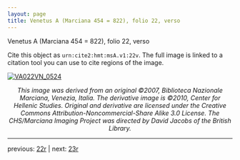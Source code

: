 ```yaml
---
layout: page
title: Venetus A (Marciana 454 = 822), folio 22, verso
---
```


Venetus A (Marciana 454 = 822), folio 22, verso

Cite this object as `urn:cite2:hmt:msA.v1:22v`.  The full image is linked to a citation tool you can use to cite regions of the image.

[![VA022VN_0524](http://www.homermultitext.org/iipsrv?IIIF=/project/homer/pyramidal/deepzoom/hmt/vaimg/2017a/VA022VN_0524.tif/full/800,/0/default.jpg)](http://www.homermultitext.org/ict2/?urn=urn:cite2:hmt:vaimg.2017a:VA022VN_0524) 

<p style="text-align: center; font-style: italic;">This image was derived from an original ©2007, Biblioteca Nazionale Marciana, Venezia, Italia. The derivative image is ©2010, Center for Hellenic Studies. Original and derivative are licensed under the Creative Commons Attribution-Noncommercial-Share Alike 3.0 License. The CHS/Marciana Imaging Project was directed by David Jacobs of the British Library.</p>

---

previous: [22r](../22r/) | next: [23r](../23r/)